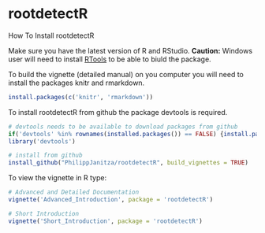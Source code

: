 # rootdetectR
How To Install rootdetectR

Make sure you have the latest version of R and RStudio.
__Caution:__ Windows user will need to install [RTools](cran.r-project.org/bin/windows/Rtools/) to be able to biuld the package.

To build the vignette (detailed manual) on you computer you will need to install the packages knitr and rmarkdown.
```r
install.packages(c('knitr', 'rmarkdown'))
```

To install rootdetectR from github the package devtools is required. 

```r
# devtools needs to be available to download packages from github
if('devtools' %in% rownames(installed.packages()) == FALSE) {install.packages('devtools')}
library('devtools')

# install from github
install_github("PhilippJanitza/rootdetectR", build_vignettes = TRUE)
```

To view the vignette in R type:

```r
# Advanced and Detailed Documentation
vignette('Advanced_Introduction', package = 'rootdetectR')

# Short Introduction
vignette('Short_Introduction', package = 'rootdetectR')
```
